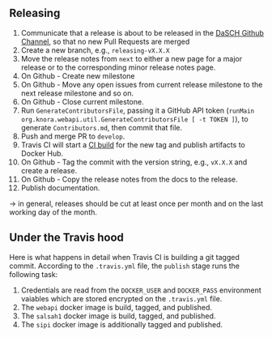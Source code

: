 ## Releasing

 1. Communicate that a release is about to be released in the [DaSCH Github Channel](https://github.com/orgs/dhlab-basel/teams/dasch), so that no new Pull Requests are merged
 1. Create a new branch, e.g., `releasing-vX.X.X`
 1. Move the release notes from `next` to either a new page for a major release or to the corresponding minor release notes page.
 1. On Github - Create new milestone
 1. On Github - Move any open issues from current release milestone to the next release milestone and so on.
 1. On Github - Close current milestone.
 1. Run `GenerateContributorsFile`, passing it a GitHub API token (`runMain org.knora.webapi.util.GenerateContributorsFile [ -t TOKEN ]`), to generate `Contributors.md`, then commit that file.
 1. Push and merge PR to `develop`.
 1. Travis CI will start a [CI build](https://travis-ci.org/dhlab-basel/Knora/builds) for the new tag and publish
    artifacts to Docker Hub.
 1. On Github - Tag the commit with the version string, e.g., `vX.X.X` and create a release.
 1. On Github - Copy the release notes from the docs to the release.
 1. Publish documentation.

-> in general, releases should be cut at least once per month and on the last working day of the month.


## Under the Travis hood

Here is what happens in detail when Travis CI is building a git tagged commit. According to the `.travis.yml` file,
the `publish` stage runs the following task:
   
 1. Credentials are read from the `DOCKER_USER` and `DOCKER_PASS` environment vaiables which are stored encrypted on
    the `.travis.yml` file.
 1. The `webapi` docker image is build, tagged, and published.
 1. The `salsah1` docker image is build, tagged, and published.
 1. The `sipi` docker image is additionally tagged and published.
